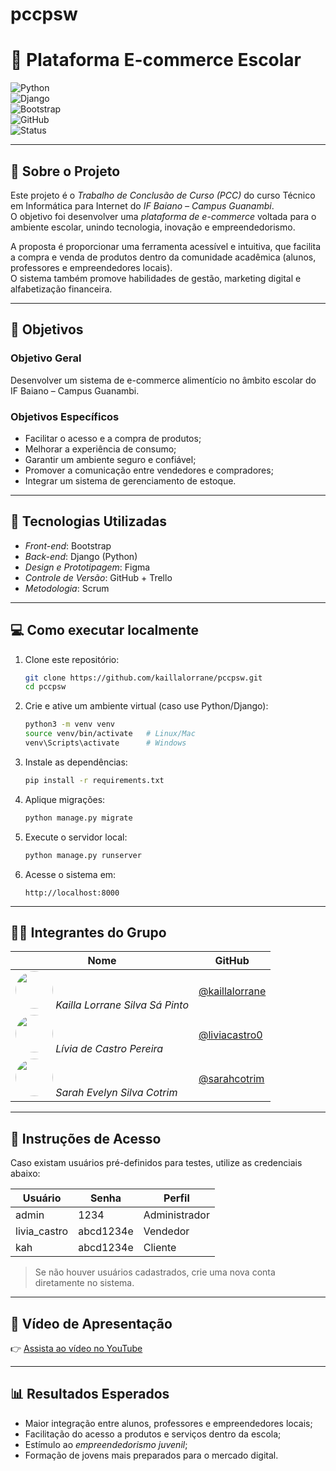 # pccpsw
# 🛒 Plataforma E-commerce Escolar

![Python](https://img.shields.io/badge/Python-3.11-blue?logo=python&logoColor=white)  
![Django](https://img.shields.io/badge/Django-Framework-green?logo=django&logoColor=white)  
![Bootstrap](https://img.shields.io/badge/Bootstrap-5-purple?logo=bootstrap&logoColor=white)  
![GitHub](https://img.shields.io/badge/GitHub-Repository-black?logo=github)  
![Status](https://img.shields.io/badge/Status-Finalizado-green)

---

## 📌 Sobre o Projeto

Este projeto é o *Trabalho de Conclusão de Curso (PCC)* do curso Técnico em Informática para Internet do *IF Baiano – Campus Guanambi*.  
O objetivo foi desenvolver uma *plataforma de e-commerce* voltada para o ambiente escolar, unindo tecnologia, inovação e empreendedorismo.

A proposta é proporcionar uma ferramenta acessível e intuitiva, que facilita a compra e venda de produtos dentro da comunidade acadêmica (alunos, professores e empreendedores locais).  
O sistema também promove habilidades de gestão, marketing digital e alfabetização financeira.

---

## 🎯 Objetivos

### Objetivo Geral

Desenvolver um sistema de e-commerce alimentício no âmbito escolar do IF Baiano – Campus Guanambi.

### Objetivos Específicos

- Facilitar o acesso e a compra de produtos;
- Melhorar a experiência de consumo;
- Garantir um ambiente seguro e confiável;
- Promover a comunicação entre vendedores e compradores;
- Integrar um sistema de gerenciamento de estoque.

---

## 🚀 Tecnologias Utilizadas

- *Front-end*: Bootstrap
- *Back-end*: Django (Python)
- *Design e Prototipagem*: Figma
- *Controle de Versão*: GitHub + Trello
- *Metodologia*: Scrum

---

## 💻 Como executar localmente

1. Clone este repositório:

   ```bash
   git clone https://github.com/kaillalorrane/pccpsw.git
   cd pccpsw
   ```

2. Crie e ative um ambiente virtual (caso use Python/Django):

   ```bash
   python3 -m venv venv
   source venv/bin/activate   # Linux/Mac
   venv\Scripts\activate      # Windows
   ```

3. Instale as dependências:

   ```bash
   pip install -r requirements.txt
   ```

4. Aplique migrações:

   ```bash
   python manage.py migrate
   ```

5. Execute o servidor local:

   ```bash
   python manage.py runserver
   ```

6. Acesse o sistema em:

   ```
   http://localhost:8000
   ```

---

## 👩‍💻 Integrantes do Grupo

| Nome                                                                                                                                    | GitHub                                             |
| --------------------------------------------------------------------------------------------------------------------------------------- | -------------------------------------------------- |
| <img src="https://avatars.githubusercontent.com/kaillalorrane" width="60" style="border-radius:50%;"> *Kailla Lorrane Silva Sá Pinto* | [@kaillalorrane](https://github.com/kaillalorrane) |
| <img src="https://avatars.githubusercontent.com/liviacastro0" width="60" style="border-radius:50%;"> *Lívia de Castro Pereira*        | [@liviacastro0](https://github.com/liviacastro0)   |
| <img src="https://avatars.githubusercontent.com/sarahcotrim" width="60" style="border-radius:50%;"> *Sarah Evelyn Silva Cotrim*       | [@sarahcotrim](https://github.com/sarahcotrim)     |

---

## 🔑 Instruções de Acesso

Caso existam usuários pré-definidos para testes, utilize as credenciais abaixo:

| Usuário | Senha     | Perfil        |
| ------- | --------- | ------------- |
| admin   | 1234      | Administrador |
| livia_castro| abcd1234e | Vendedor       |
| kah     | abcd1234e | Cliente       |


> Se não houver usuários cadastrados, crie uma nova conta diretamente no sistema.

---

## 🎥 Vídeo de Apresentação

👉 [Assista ao vídeo no YouTube](https://youtu.be/0Jw-1MUhMvA?si=McT30eqqcXjufmk-)

---

## 📊 Resultados Esperados

- Maior integração entre alunos, professores e empreendedores locais;
- Facilitação do acesso a produtos e serviços dentro da escola;
- Estímulo ao *empreendedorismo juvenil*;
- Formação de jovens mais preparados para o mercado digital.
